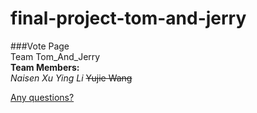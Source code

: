 # final-project-tom-and-jerry  
###Vote Page  
Team Tom_And_Jerry  
**Team Members:**  
              *Naisen Xu*
              *Ying Li*
              ~~Yujie Wang~~

[Any questions?](xuna@oregonstate.edu) 